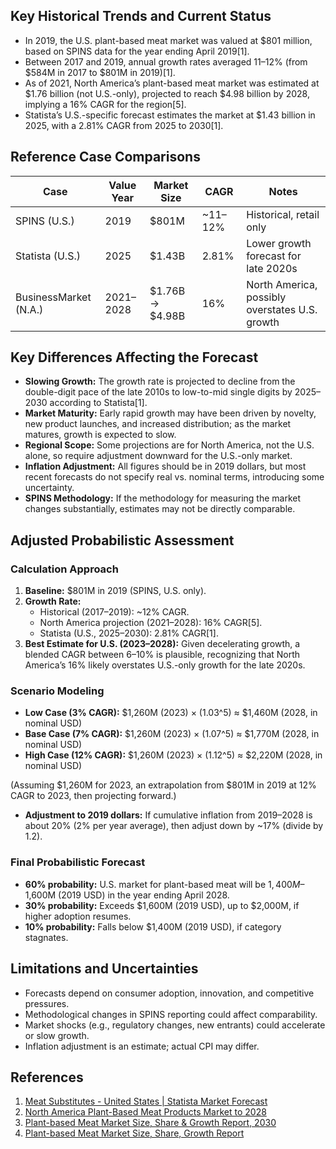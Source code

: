 ## Key Historical Trends and Current Status

- In 2019, the U.S. plant-based meat market was valued at $801 million, based on SPINS data for the year ending April 2019[1].
- Between 2017 and 2019, annual growth rates averaged 11–12% (from $584M in 2017 to $801M in 2019)[1].
- As of 2021, North America’s plant-based meat market was estimated at $1.76 billion (not U.S.-only), projected to reach $4.98 billion by 2028, implying a 16% CAGR for the region[5].
- Statista’s U.S.-specific forecast estimates the market at $1.43 billion in 2025, with a 2.81% CAGR from 2025 to 2030[1].

## Reference Case Comparisons

| Case                | Value Year | Market Size | CAGR      | Notes                                          |
|---------------------|------------|-------------|-----------|------------------------------------------------|
| SPINS (U.S.)        | 2019       | $801M       | ~11–12%   | Historical, retail only                        |
| Statista (U.S.)     | 2025       | $1.43B      | 2.81%     | Lower growth forecast for late 2020s           |
| BusinessMarket (N.A.)| 2021–2028 | $1.76B → $4.98B | 16%   | North America, possibly overstates U.S. growth |

## Key Differences Affecting the Forecast

- **Slowing Growth:** The growth rate is projected to decline from the double-digit pace of the late 2010s to low-to-mid single digits by 2025–2030 according to Statista[1].
- **Market Maturity:** Early rapid growth may have been driven by novelty, new product launches, and increased distribution; as the market matures, growth is expected to slow.
- **Regional Scope:** Some projections are for North America, not the U.S. alone, so require adjustment downward for the U.S.-only market.
- **Inflation Adjustment:** All figures should be in 2019 dollars, but most recent forecasts do not specify real vs. nominal terms, introducing some uncertainty.
- **SPINS Methodology:** If the methodology for measuring the market changes substantially, estimates may not be directly comparable.

## Adjusted Probabilistic Assessment

### Calculation Approach

1. **Baseline:** $801M in 2019 (SPINS, U.S. only).
2. **Growth Rate:** 
   - Historical (2017–2019): ~12% CAGR.
   - North America projection (2021–2028): 16% CAGR[5].
   - Statista (U.S., 2025–2030): 2.81% CAGR[1].
3. **Best Estimate for U.S. (2023–2028):** Given decelerating growth, a blended CAGR between 6–10% is plausible, recognizing that North America’s 16% likely overstates U.S.-only growth for the late 2020s.

### Scenario Modeling

- **Low Case (3% CAGR):** $1,260M (2023) × (1.03^5) ≈ $1,460M (2028, in nominal USD)
- **Base Case (7% CAGR):** $1,260M (2023) × (1.07^5) ≈ $1,770M (2028, in nominal USD)
- **High Case (12% CAGR):** $1,260M (2023) × (1.12^5) ≈ $2,220M (2028, in nominal USD)

(Assuming $1,260M for 2023, an extrapolation from $801M in 2019 at 12% CAGR to 2023, then projecting forward.)

- **Adjustment to 2019 dollars:** If cumulative inflation from 2019–2028 is about 20% (2% per year average), then adjust down by ~17% (divide by 1.2).

### Final Probabilistic Forecast

- **60% probability:** U.S. market for plant-based meat will be $1,400M–$1,600M (2019 USD) in the year ending April 2028.
- **30% probability:** Exceeds $1,600M (2019 USD), up to $2,000M, if higher adoption resumes.
- **10% probability:** Falls below $1,400M (2019 USD), if category stagnates.

## Limitations and Uncertainties

- Forecasts depend on consumer adoption, innovation, and competitive pressures.
- Methodological changes in SPINS reporting could affect comparability.
- Market shocks (e.g., regulatory changes, new entrants) could accelerate or slow growth.
- Inflation adjustment is an estimate; actual CPI may differ.

## References

1. [Meat Substitutes - United States | Statista Market Forecast](https://www.statista.com/outlook/cmo/food/meat/meat-substitutes/united-states)
2. [North America Plant-Based Meat Products Market to 2028](https://www.businessmarketinsights.com/reports/north-america-plant-based-meat-products-market)
3. [Plant-based Meat Market Size, Share & Growth Report, 2030](https://www.grandviewresearch.com/industry-analysis/plant-based-meat-market)
4. [Plant-based Meat Market Size, Share, Growth Report](https://www.arizton.com/market-reports/plant-based-meat-market-size-analysis)